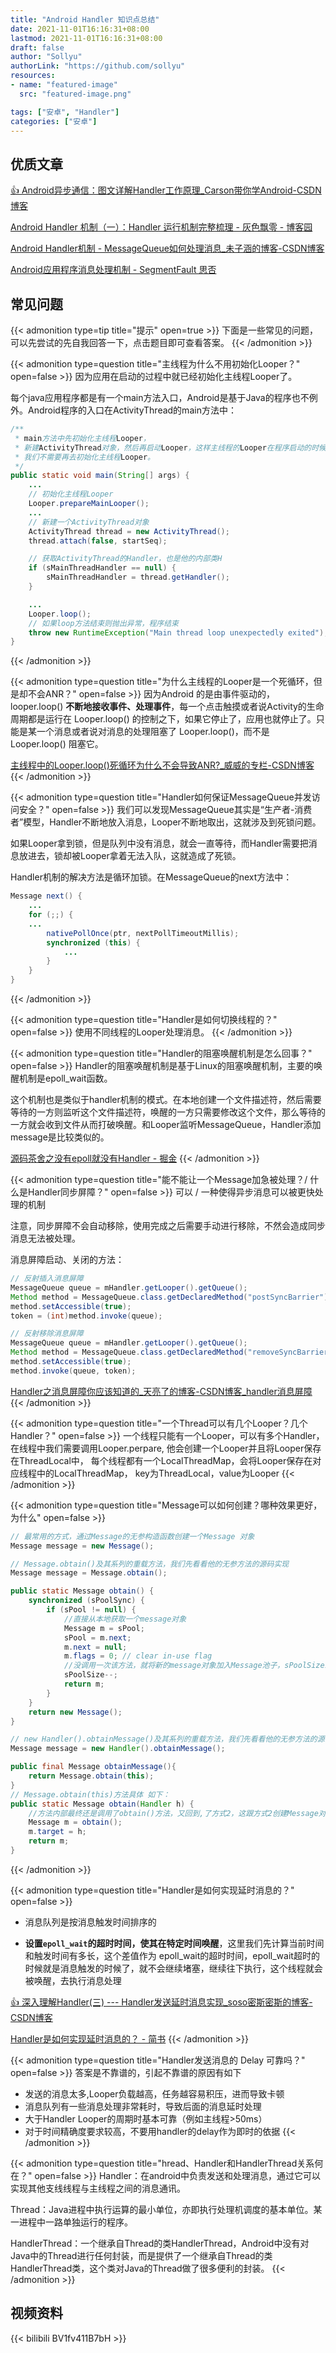 ```yaml
---
title: "Android Handler 知识点总结"
date: 2021-11-01T16:16:31+08:00
lastmod: 2021-11-01T16:16:31+08:00
draft: false
author: "Sollyu"
authorLink: "https://github.com/sollyu"
resources:
- name: "featured-image"
  src: "featured-image.png"

tags: ["安卓", "Handler"]
categories: ["安卓"]
---
```


## 优质文章

[👍 Android异步通信：图文详解Handler工作原理_Carson带你学Android-CSDN博客](https://blog.csdn.net/carson_ho/article/details/80175876)

[Android Handler 机制（一）：Handler 运行机制完整梳理 - 灰色飘零 - 博客园](https://www.cnblogs.com/renhui/p/12857876.html)

[Android Handler机制 - MessageQueue如何处理消息_未子涵的博客-CSDN博客](https://blog.csdn.net/lovelease/article/details/81988696)

[Android应用程序消息处理机制 - SegmentFault 思否](https://segmentfault.com/a/1190000002982318)

## 常见问题

{{< admonition type=tip title="提示" open=true >}}
下面是一些常见的问题，可以先尝试的先自我回答一下，点击题目即可查看答案。
{{< /admonition >}}


{{< admonition type=question title="主线程为什么不用初始化Looper？" open=false >}}
因为应用在启动的过程中就已经初始化主线程Looper了。

每个java应用程序都是有一个main方法入口，Android是基于Java的程序也不例外。Android程序的入口在ActivityThread的main方法中：
```java
/**
 * main方法中先初始化主线程Looper，
 * 新建ActivityThread对象，然后再启动Looper，这样主线程的Looper在程序启动的时候就跑起来了。
 * 我们不需要再去初始化主线程Looper。
 */
public static void main(String[] args) {
    ...
    // 初始化主线程Looper
    Looper.prepareMainLooper();
    ...
    // 新建一个ActivityThread对象
    ActivityThread thread = new ActivityThread();
    thread.attach(false, startSeq);

    // 获取ActivityThread的Handler，也是他的内部类H
    if (sMainThreadHandler == null) {
        sMainThreadHandler = thread.getHandler();
    }

    ...
    Looper.loop();
    // 如果loop方法结束则抛出异常，程序结束
    throw new RuntimeException("Main thread loop unexpectedly exited");
}
```
{{< /admonition >}}


{{< admonition type=question title="为什么主线程的Looper是一个死循环，但是却不会ANR？" open=false >}}
因为Android 的是由事件驱动的，looper.loop() **不断地接收事件、处理事件**，每一个点击触摸或者说Activity的生命周期都是运行在 Looper.loop() 的控制之下，如果它停止了，应用也就停止了。只能是某一个消息或者说对消息的处理阻塞了 Looper.loop()，而不是 Looper.loop() 阻塞它。

[主线程中的Looper.loop()死循环为什么不会导致ANR?_威威的专栏-CSDN博客](https://blog.csdn.net/u013626215/article/details/88796172)
{{< /admonition >}}


{{< admonition type=question title="Handler如何保证MessageQueue并发访问安全？" open=false >}}
我们可以发现MessageQueue其实是“生产者-消费者”模型，Handler不断地放入消息，Looper不断地取出，这就涉及到死锁问题。

如果Looper拿到锁，但是队列中没有消息，就会一直等待，而Handler需要把消息放进去，锁却被Looper拿着无法入队，这就造成了死锁。

Handler机制的解决方法是循环加锁。在MessageQueue的next方法中：

```java
Message next() {
    ...
    for (;;) {
    ...
        nativePollOnce(ptr, nextPollTimeoutMillis);
        synchronized (this) {
            ...
        }
    }
}
```
{{< /admonition >}}


{{< admonition type=question title="Handler是如何切换线程的？" open=false >}}
使用不同线程的Looper处理消息。
{{< /admonition >}}


{{< admonition type=question title="Handler的阻塞唤醒机制是怎么回事？" open=false >}}
Handler的阻塞唤醒机制是基于Linux的阻塞唤醒机制，主要的唤醒机制是epoll_wait函数。

这个机制也是类似于handler机制的模式。在本地创建一个文件描述符，然后需要等待的一方则监听这个文件描述符，唤醒的一方只需要修改这个文件，那么等待的一方就会收到文件从而打破唤醒。和Looper监听MessageQueue，Handler添加message是比较类似的。

[源码茶舍之没有epoll就没有Handler - 掘金](https://juejin.cn/post/6896495861954510861)
{{< /admonition >}}


{{< admonition type=question title="能不能让一个Message加急被处理？/ 什么是Handler同步屏障？" open=false >}}
可以 / 一种使得异步消息可以被更快处理的机制

注意，同步屏障不会自动移除，使用完成之后需要手动进行移除，不然会造成同步消息无法被处理。

消息屏障启动、关闭的方法：
```java
// 反射插入消息屏障
MessageQueue queue = mHandler.getLooper().getQueue();
Method method = MessageQueue.class.getDeclaredMethod("postSyncBarrier");
method.setAccessible(true);
token = (int)method.invoke(queue);

// 反射移除消息屏障
MessageQueue queue = mHandler.getLooper().getQueue();
Method method = MessageQueue.class.getDeclaredMethod("removeSyncBarrier", int.class);
method.setAccessible(true);
method.invoke(queue, token);
```
[Handler之消息屏障你应该知道的_天亮了的博客-CSDN博客_handler消息屏障](https://blog.csdn.net/my_csdnboke/article/details/109531168)
{{< /admonition >}}



{{< admonition type=question title="一个Thread可以有几个Looper？几个Handler？" open=false >}}
一个线程只能有一个Looper，可以有多个Handler，
在线程中我们需要调用Looper.perpare,
他会创建一个Looper并且将Looper保存在ThreadLocal中，
每个线程都有一个LocalThreadMap，会将Looper保存在对应线程中的LocalThreadMap，
key为ThreadLocal，value为Looper
{{< /admonition >}}


{{< admonition type=question title="Message可以如何创建？哪种效果更好，为什么" open=false >}}

```java
// 最常用的方式，通过Message的无参构造函数创建一个Message 对象
Message message = new Message();
```

```java
// Message.obtain()及其系列的重载方法，我们先看看他的无参方法的源码实现
Message message = Message.obtain();

public static Message obtain() {
    synchronized (sPoolSync) {
        if (sPool != null) {
            //直接从本地获取一个message对象
            Message m = sPool;
            sPool = m.next;
            m.next = null;
            m.flags = 0; // clear in-use flag
            //没调用一次该方法，就将新的message对象加入Message池子，sPoolSize就减少一个
            sPoolSize--;
            return m;
        }
    }
    return new Message();
}
```

```java
// new Handler().obtainMessage()及其系列的重载方法，我们先看看他的无参方法的源码实现：
Message message = new Handler().obtainMessage();

public final Message obtainMessage(){
    return Message.obtain(this);
}
// Message.obtain(this)方法具体 如下：
public static Message obtain(Handler h) {
    //方法内部最终还是调用了obtain()方法，又回到,了方式2，这跟方式2创建Message对象是一样的，本质上没有区别。
    Message m = obtain();
    m.target = h;
    return m;
}

```
{{< /admonition >}}

{{< admonition type=question title="Handler是如何实现延时消息的？" open=false >}}

* 消息队列是按消息触发时间排序的

* **设置`epoll_wait`的超时时间，使其在特定时间唤醒**，这里我们先计算当前时间和触发时间有多长，这个差值作为 epoll_wait的超时时间，epoll_wait超时的时候就是消息触发的时候了，就不会继续堵塞，继续往下执行，这个线程就会被唤醒，去执行消息处理

[👍 深入理解Handler(三) --- Handler发送延时消息实现_soso密斯密斯的博客-CSDN博客](https://blog.csdn.net/qq_38366777/article/details/108942036)

[Handler是如何实现延时消息的？ - 简书](https://www.jianshu.com/p/68083d432b3f)
{{< /admonition >}}


{{< admonition type=question title="Handler发送消息的 Delay 可靠吗？" open=false >}}
答案是不靠谱的，引起不靠谱的原因有如下

* 发送的消息太多,Looper负载越高，任务越容易积压，进而导致卡顿
* 消息队列有一些消息处理非常耗时，导致后面的消息延时处理
* 大于Handler Looper的周期时基本可靠（例如主线程>50ms）
* 对于时间精确度要求较高，不要用handler的delay作为即时的依据
{{< /admonition >}}


{{< admonition type=question title="hread、Handler和HandlerThread关系何在？" open=false >}}
Handler：在android中负责发送和处理消息，通过它可以实现其他支线线程与主线程之间的消息通讯。

Thread：Java进程中执行运算的最小单位，亦即执行处理机调度的基本单位。某一进程中一路单独运行的程序。

HandlerThread：一个继承自Thread的类HandlerThread，Android中没有对Java中的Thread进行任何封装，而是提供了一个继承自Thread的类HandlerThread类，这个类对Java的Thread做了很多便利的封装。
{{< /admonition >}}


## 视频资料

{{< bilibili BV1fv411B7bH >}}


